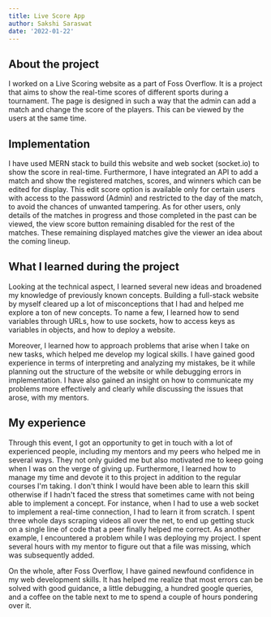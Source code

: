 ```yaml
---
title: Live Score App
author: Sakshi Saraswat
date: '2022-01-22'
---
```


## About the project
I worked on a Live Scoring website as a part of Foss Overflow. It is a project that aims to show the real-time scores of different sports during a tournament. The page is designed in such a way that the admin can add a match and change the score of the players. This can be viewed by the users at the same time. 

## Implementation
I have used MERN stack to build this website and web socket (socket.io) to show the score in real-time. Furthermore, I have integrated an API to add a match and show the registered matches, scores, and winners which can be edited for display. This edit score option is available only for certain users with access to the password (Admin) and restricted to the day of the match, to avoid the chances of unwanted tampering. As for other users, only details of the matches in progress and those completed in the past can be viewed, the view score button remaining disabled for the rest of the matches. These remaining displayed matches give the viewer an idea about the coming lineup. 

## What I learned during the project 
Looking at the technical aspect, I learned several new ideas and broadened my knowledge of previously known concepts. Building a full-stack website by myself cleared up a lot of misconceptions that I had and helped me explore a ton of new concepts. To name a few, I learned how to send variables through URLs, how to use sockets, how to access keys as variables in objects, and how to deploy a website. 

Moreover, I learned how to approach problems that arise when I take on new tasks, which helped me develop my logical skills. I have gained good experience in terms of interpreting and analyzing my mistakes, be it while planning out the structure of the website or while debugging errors in implementation. I have also gained an insight on how to communicate my problems more effectively and clearly while discussing the issues that arose, with my mentors.

## My experience
Through this event, I got an opportunity to get in touch with a lot of experienced people, including my mentors and my peers who helped me in several ways. They not only guided me but also motivated me to keep going when I was on the verge of giving up. Furthermore, I learned how to manage my time and devote it to this project in addition to the regular courses I'm taking. I don't think I would have been able to learn this skill otherwise if I hadn't faced the stress that sometimes came with not being able to implement a concept. For instance, when I had to use a web socket to implement a real-time connection, I had to learn it from scratch. I spent three whole days scraping videos all over the net, to end up getting stuck on a single line of code that a peer finally helped me correct. As another example, I encountered a problem while I was deploying my project. I spent several hours with my mentor to figure out that a file was missing, which was subsequently added. 

On the whole, after Foss Overflow, I have gained newfound confidence in my web development skills. It has helped me realize that most errors can be solved with good guidance, a little debugging, a hundred google queries, and a coffee on the table next to me to spend a couple of hours pondering over it.


